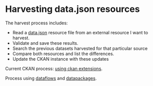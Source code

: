 # Harvesting data.json resources

The harvest process includes:
 - Read a [data.json](data.json.md) resource file from an external resource I want to harvest.
 - Validate and save these results.
 - Search the previous datasets harvested for that particular source
 - Compare both resources and list the differences.
 - Update the CKAN instance with these updates 

Current CKAN process: [using ckan extensions](harvest-in-ckanext.md).  

Process using [dataflows](https://github.com/datahq/dataflows) and [datapackages](https://github.com/frictionlessdata/datapackage-py).  